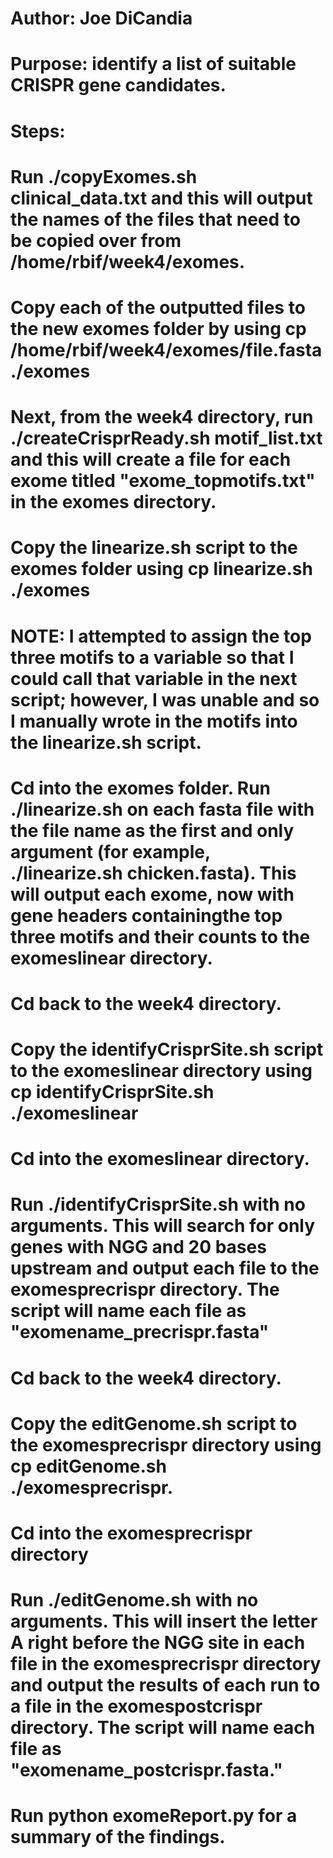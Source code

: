 # Author: Joe DiCandia
# Purpose: identify a list of suitable CRISPR gene candidates.

# Steps:

# Run ./copyExomes.sh clinical_data.txt and this will output the names of the files that need to be copied over from /home/rbif/week4/exomes.

# Copy each of the outputted files to the new exomes folder by using cp /home/rbif/week4/exomes/file.fasta ./exomes

# Next, from the week4 directory, run ./createCrisprReady.sh motif_list.txt and this will create a file for each exome titled "exome_topmotifs.txt" in the exomes directory.

# Copy the linearize.sh script to the exomes folder using cp linearize.sh ./exomes

# NOTE: I attempted to assign the top three motifs to a variable so that I could call that variable in the next script; however, I was unable and so I manually wrote in the motifs into the linearize.sh script.

# Cd into the exomes folder. Run ./linearize.sh on each fasta file with the file name as the first and only argument (for example, ./linearize.sh chicken.fasta). This will output each exome, now with gene headers containingthe top three motifs and their counts to the exomeslinear directory.

# Cd back to the week4 directory.

# Copy the identifyCrisprSite.sh script to the exomeslinear directory using cp identifyCrisprSite.sh ./exomeslinear

# Cd into the exomeslinear directory.

# Run ./identifyCrisprSite.sh with no arguments. This will search for only genes with NGG and 20 bases upstream and output each file to the exomesprecrispr directory. The script will name each file as "exomename_precrispr.fasta"

# Cd back to the week4 directory.

# Copy the editGenome.sh script to the exomesprecrispr directory using cp editGenome.sh ./exomesprecrispr.

# Cd into the exomesprecrispr directory

# Run ./editGenome.sh with no arguments. This will insert the letter A right before the NGG site in each file in the exomesprecrispr directory and output the results of each run to a file in the exomespostcrispr directory. The script will name each file as "exomename_postcrispr.fasta." 

# Run python exomeReport.py for a summary of the findings.
